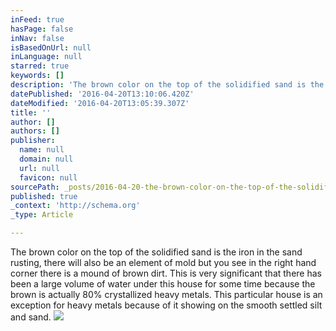 ```yaml
---
inFeed: true
hasPage: false
inNav: false
isBasedOnUrl: null
inLanguage: null
starred: true
keywords: []
description: 'The brown color on the top of the solidified sand is the iron in the sand rusting, there will also be an element of mold but you see in the right hand corner there is a mound of brown dirt. This is very significant that there has been a large volume of water under this house for some time because the brown is actually 80% crystallized heavy metals. This particular house is an exception for heavy metals because of it showing on the smooth settled silt and sand.'
datePublished: '2016-04-20T13:10:06.420Z'
dateModified: '2016-04-20T13:05:39.307Z'
title: ''
author: []
authors: []
publisher:
  name: null
  domain: null
  url: null
  favicon: null
sourcePath: _posts/2016-04-20-the-brown-color-on-the-top-of-the-solidified-sand-is-the-iro.md
published: true
_context: 'http://schema.org'
_type: Article

---
```

The brown color on the top of the solidified sand is the iron in the sand rusting, there will also be an element of mold but you see in the right hand corner there is a mound of brown dirt. This is very significant that there has been a large volume of water under this house for some time because the brown is actually 80% crystallized heavy metals. This particular house is an exception for heavy metals because of it showing on the smooth settled silt and sand.
![](https://the-grid-user-content.s3-us-west-2.amazonaws.com/cf55481b-adb9-49c8-af84-3d9ba671641b.jpg)